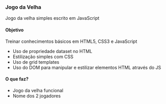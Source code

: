 ### Jogo da Velha

Jogo da velha simples escrito em JavaScript

#### Objetivo
Treinar conhecimentos básicos em HTML5, CSS3 e JavaScript
- Uso de propriedade dataset no HTML
- Estilização simples com CSS
- Uso de grid templates
- Uso do DOM para manipular e estilizar elementos HTML através do JS

#### O que faz?
- Jogo da velha funcional
- Nome dos 2 jogadores
